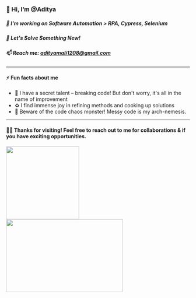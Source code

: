 
### 👋  Hi, I’m @Aditya
##### 👀  I'm working on Software Automation > RPA, Cypress, Selenium
##### 🌱  Let's Solve Something New!
##### 📫  Reach me: adityamali1208@gmail.com
________________________________________________________________________________________________
  #### ⚡ Fun facts about me
- 🐛 I have a secret talent – breaking code! But don't worry, it's all in the name of improvement
- ♻️  I find immense joy in refining methods and cooking up solutions
- 🚫 Beware of the code chaos monster! Messy code is my arch-nemesis.
________________________________________________________________________________________________

####  :muscle::cowboy_hat_face:	Thanks for visiting! Feel free to reach out to me for collaborations & if you have exciting opportunities.

<a href="https://github.com/AdityaNow/github-readme-stats">
  <img height=200 align="center" src="https://github-readme-stats.vercel.app/api?username=AdityaNow" />
</a>
<a href="https://github.com/AdityaNow/convoychat">
  <img height=200 width=320 align="center" src="https://github-readme-stats.vercel.app/api/top-langs/?username=AdityaNow&hide_progress=true"/>
</a>
